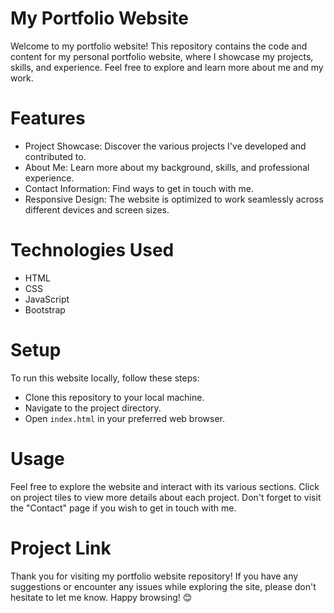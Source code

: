 # My Portfolio Website
Welcome to my portfolio website! This repository contains the code and content for my personal portfolio website, where I showcase my projects, skills, and experience. Feel free to explore and learn more about me and my work.

# Features

* Project Showcase:
  Discover the various projects I've developed and contributed to.
* About Me: Learn more about my background, skills, and professional experience.
* Contact Information: Find ways to get in touch with me.
* Responsive Design: The website is optimized to work seamlessly across different devices and screen sizes.

# Technologies Used
* HTML
* CSS
* JavaScript
* Bootstrap

# Setup
To run this website locally, follow these steps:
* Clone this repository to your local machine.
* Navigate to the project directory.
* Open `index.html` in your preferred web browser.

# Usage
Feel free to explore the website and interact with its various sections. Click on project tiles to view more details about each project. Don't forget to visit the "Contact" page if you wish to get in touch with me.

# Project Link



Thank you for visiting my portfolio website repository! If you have any suggestions or encounter any issues while exploring the site, please don't hesitate to let me know. Happy browsing! 😊
